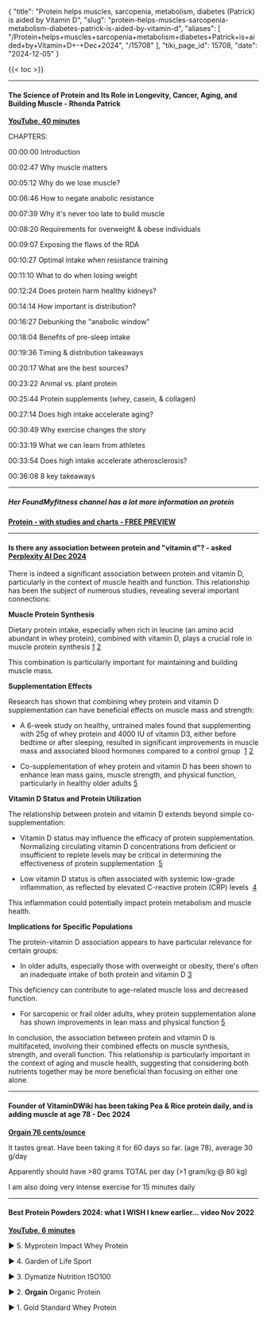 {
  "title": "Protein helps muscles, sarcopenia, metabolism, diabetes (Patrick) is aided by Vitamin D",
  "slug": "protein-helps-muscles-sarcopenia-metabolism-diabetes-patrick-is-aided-by-vitamin-d",
  "aliases": [
    "/Protein+helps+muscles+sarcopenia+metabolism+diabetes+Patrick+is+aided+by+Vitamin+D+-+Dec+2024",
    "/15708"
  ],
  "tiki_page_id": 15708,
  "date": "2024-12-05"
}

{{< toc >}}

---

#### The Science of Protein and Its Role in Longevity, Cancer, Aging, and Building Muscle - Rhonda Patrick

 **[YouTube, 40 minutes](https://www.youtube.com/watch?v=fvO8e-2y37k)** 

CHAPTERS:

00:00:00 Introduction

00:02:47 Why muscle matters

00:05:12 Why do we lose muscle?

00:06:46 How to negate anabolic resistance

00:07:39 Why it's never too late to build muscle

00:08:20 Requirements for overweight & obese individuals

00:09:07 Exposing the flaws of the RDA

00:10:27 Optimal intake when resistance training

00:11:10 What to do when losing weight

00:12:24 Does protein harm healthy kidneys?

00:14:14 How important is distribution?

00:16:27 Debunking the "anabolic window"

00:18:04 Benefits of pre-sleep intake

00:19:36 Timing & distribution takeaways

00:20:17 What are the best sources?

00:23:22 Animal vs. plant protein

00:25:44 Protein supplements (whey, casein, & collagen)

00:27:14 Does high intake accelerate aging?

00:30:49 Why exercise changes the story

00:33:19 What we can learn from athletes

00:33:54 Does high intake accelerate atherosclerosis?

00:36:08 8 key takeaways

---

##### Her FoundMyfitness channel has a lot more information on protein

 **[Protein - with studies and charts - FREE PREVIEW](https://www.foundmyfitness.com/episodes/protein?email=hlahore@gmail.com&utm_source=brevo&utm_campaign=protein_podcast&utm_medium=email)** 

---

#### Is there any association between protein and "vitamin d"? - asked [Perplexity AI Dec 2024](https://www.perplexity.ai/search/is-there-any-association-betwe-sgoTfl_oQKCi3rcdPaCOuQ)

There is indeed a significant association between protein and vitamin D, particularly in the context of muscle health and function. This relationship has been the subject of numerous studies, revealing several important connections:

 **Muscle Protein Synthesis** 

Dietary protein intake, especially when rich in leucine (an amino acid abundant in whey protein), combined with vitamin D, plays a crucial role in muscle protein synthesis&nbsp;[1](https://pmc.ncbi.nlm.nih.gov/articles/PMC9183069/)&nbsp;[2](https://pubmed.ncbi.nlm.nih.gov/35684089/)

This combination is particularly important for maintaining and building muscle mass.

 **Supplementation Effects** 

Research has shown that combining whey protein and vitamin D supplementation can have beneficial effects on muscle mass and strength:

* A 6-week study on healthy, untrained males found that supplementing with 25g of whey protein and 4000 IU of vitamin D3, either before bedtime or after sleeping, resulted in significant improvements in muscle mass and associated blood hormones compared to a control group &nbsp;[1](https://pmc.ncbi.nlm.nih.gov/articles/PMC9183069/)&nbsp;[2](https://pubmed.ncbi.nlm.nih.gov/35684089/)

* Co-supplementation of whey protein and vitamin D has been shown to enhance lean mass gains, muscle strength, and physical function, particularly in healthy older adults&nbsp;[5](https://pmc.ncbi.nlm.nih.gov/articles/PMC10334153/)

 **Vitamin D Status and Protein Utilization** 

The relationship between protein and vitamin D extends beyond simple co-supplementation:

* Vitamin D status may influence the efficacy of protein supplementation. Normalizing circulating vitamin D concentrations from deficient or insufficient to replete levels may be critical in determining the effectiveness of protein supplementation &nbsp;[5](https://pmc.ncbi.nlm.nih.gov/articles/PMC10334153/)

* Low vitamin D status is often associated with systemic low-grade inflammation, as reflected by elevated C-reactive protein (CRP) levels &nbsp;[4](https://academic.oup.com/ije/article/52/1/260/6586699?login=false)

This inflammation could potentially impact protein metabolism and muscle health.

 **Implications for Specific Populations** 

The protein-vitamin D association appears to have particular relevance for certain groups:

* In older adults, especially those with overweight or obesity, there's often an inadequate intake of both protein and vitamin D&nbsp;[3](https://www.frontiersin.org/journals/nutrition/articles/10.3389/fnut.2021.718658/full)

This deficiency can contribute to age-related muscle loss and decreased function.

* For sarcopenic or frail older adults, whey protein supplementation alone has shown improvements in lean mass and physical function&nbsp;[5](https://pmc.ncbi.nlm.nih.gov/articles/PMC10334153/)

In conclusion, the association between protein and vitamin D is multifaceted, involving their combined effects on muscle synthesis, strength, and overall function. This relationship is particularly important in the context of aging and muscle health, suggesting that considering both nutrients together may be more beneficial than focusing on either one alone.

---

#### Founder of VitaminDWiki has been taking Pea & Rice protein daily, and is adding muscle at age 78 - Dec 2024

 **[Orgain 76 cents/ounce](https://www.amazon.com/gp/product/B00J074W7Q/ref=ppx_yo_dt_b_search_asin_title?ie=UTF8&psc=1?tag=vdw-20)** 

It tastes great. Have been taking it for 60 days so far. (age 78), average 30 g/day

Apparently should have >80 grams TOTAL per day (>1 gram/kg  @ 80 kg) 

I am also doing very intense exercise for 15 minutes daily

---

#### Best Protein Powders 2024: what I WISH I knew earlier… video Nov 2022

 **[YouTube, 6 minutes](https://www.youtube.com/watch?v=0xIPyiVgyEs)** 

► 5. Myprotein Impact Whey Protein 

► 4. Garden of Life Sport 

► 3. Dymatize Nutrition ISO100 

► 2. **Orgain**  Organic Protein 

► 1. Gold Standard Whey Protein
